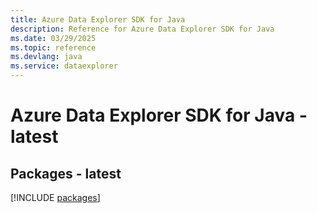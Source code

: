 ```yaml
---
title: Azure Data Explorer SDK for Java
description: Reference for Azure Data Explorer SDK for Java
ms.date: 03/29/2025
ms.topic: reference
ms.devlang: java
ms.service: dataexplorer
---
```

# Azure Data Explorer SDK for Java - latest
## Packages - latest
[!INCLUDE [packages](data-explorer-index.md)]